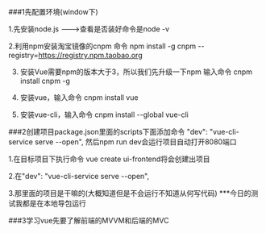###1先配置环境(window下)

1.先安装node.js --->查看是否装好命令是node -v 

2.利用npm安装淘宝镜像的cnpm
命令 npm install -g cnpm --registry=https://registry.npm.taobao.org

3. 安装Vue需要npm的版本大于3，所以我们先升级一下npm
输入命令 cnpm install cnpm -g

4.  安装vue，输入命令 cnpm install vue

5. 安装vue-cli，输入命令 cnpm install --global vue-cli

###2创建项目package.json里面的scripts下面添加命令
"dev": "vue-cli-service serve --open", 然后npm run dev会运行项目自动打开8080端口

1.在目标项目下执行命令 vue create ui-frontend将会创建出项目 

2.在"dev": "vue-cli-service serve --open",

3.那里面的项目是干嘛的(大概知道但是不会运行不知道从何写代码)
***今日的测试我都是在本地导包运行

###3学习vue先要了解前端的MVVM和后端的MVC